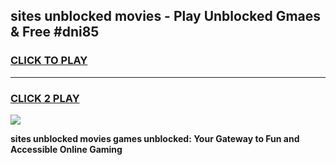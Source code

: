 
## sites unblocked movies - Play Unblocked Gmaes & Free #dni85
<h3>
<a href="https://news.freeplayer.one?title=sites_unblocked_movies&ref=26F">CLICK TO PLAY</a></h3>
<hr>

<h3>
<a href="https://news.freeplayer.one?title=sites_unblocked_movies&ref=26F">CLICK 2 PLAY</a>
  
</h3>

<a href="https://news.freeplayer.one?title=sites_unblocked_movies&ref=26F/"><img src="https://clearcache.store/games.png"></a>


**sites unblocked movies games unblocked: Your Gateway to Fun and Accessible Online Gaming**
